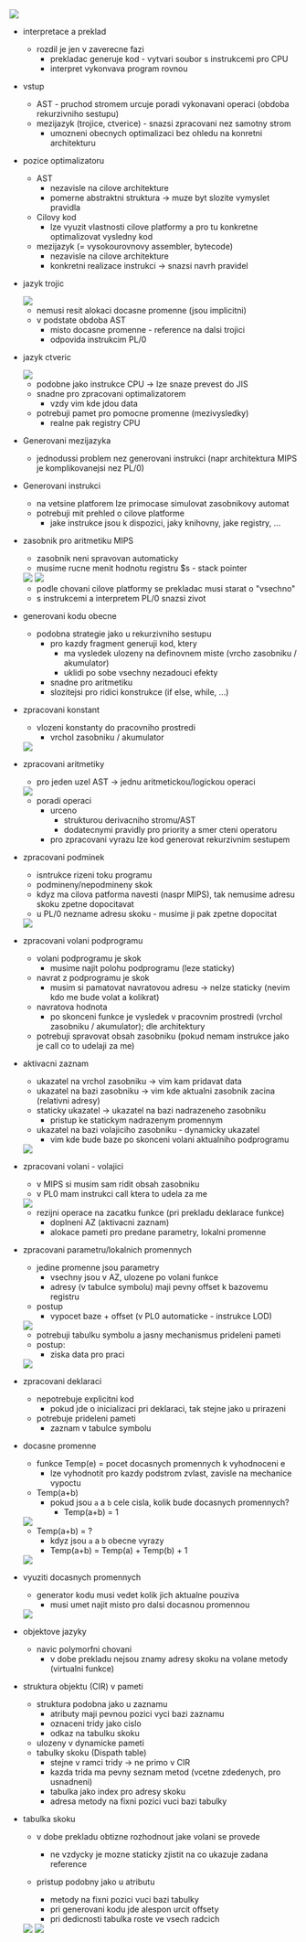 <img src="../images/06/01.png">

- interpretace a preklad
    - rozdil je jen v zaverecne fazi
        - prekladac generuje kod - vytvari soubor s instrukcemi pro CPU
        - interpret vykonvava program rovnou

- vstup
    - AST - pruchod stromem urcuje poradi vykonavani operaci (obdoba rekurzivniho sestupu)
    - mezijazyk (trojice, ctverice) - snazsi zpracovani nez samotny strom
        - umozneni obecnych optimalizaci bez ohledu na konretni architekturu

- pozice optimalizatoru
    - AST
        - nezavisle na cilove architekture
        - pomerne abstraktni struktura -> muze byt slozite vymyslet pravidla
    - Cilovy kod
        - lze vyuzit vlastnosti cilove platformy a pro tu konkretne optimalizovat vysledny kod
    - mezijazyk (= vysokourovnovy assembler, bytecode)
        - nezavisle na cilove architekture
        - konkretni realizace instrukci -> snazsi navrh pravidel

- jazyk trojic
    
    <img src="../images/06/02.png">

    - nemusi resit alokaci docasne promenne (jsou implicitni)
    - v podstate obdoba AST
        - misto docasne promenne - reference na dalsi trojici
        - odpovida instrukcim PL/0

- jazyk ctveric
    
    <img src="../images/06/03.png">

    - podobne jako instrukce CPU -> lze snaze prevest do JIS
    - snadne pro zpracovani optimalizatorem
        - vzdy vim kde jdou data
    - potrebuji pamet pro pomocne promenne (mezivysledky)
        - realne pak registry CPU

- Generovani mezijazyka
    - jednodussi problem nez generovani instrukci (napr architektura MIPS je komplikovanejsi nez PL/0)

- Generovani instrukci
    - na vetsine platforem lze primocase simulovat zasobnikovy automat
    - potrebuji mit prehled o cilove platforme
        - jake instrukce jsou k dispozici, jaky knihovny, jake registry, ...

- zasobnik pro aritmetiku MIPS
    - zasobnik neni spravovan automaticky
    - musime rucne menit hodnotu registru $s - stack pointer

    <img src="../images/06/04.png">
    <img src="../images/06/05.png">

    - podle chovani cilove platformy se prekladac musi starat o "vsechno"
    - s instrukcemi a interpretem PL/0 snazsi zivot

- generovani kodu obecne
    - podobna strategie jako u rekurzivniho sestupu
        - pro kazdy fragment generuji kod, ktery
            - ma vysledek ulozeny na definovnem miste (vrcho zasobniku / akumulator)
            - uklidi po sobe vsechny nezadouci efekty
        - snadne pro aritmetiku
        - slozitejsi pro ridici konstrukce (if else, while, ...)

- zpracovani konstant
    - vlozeni konstanty do pracovniho prostredi
        - vrchol zasobniku / akumulator

    <img src="../images/06/06.png">

- zpracovani aritmetiky
    - pro jeden uzel AST -> jednu aritmetickou/logickou operaci

    <img src="../images/06/07.png">

    - poradi operaci
        - urceno
            - strukturou derivacniho stromu/AST
            - dodatecnymi pravidly pro priority a smer cteni operatoru
        - pro zpracovani vyrazu lze kod generovat rekurzivnim sestupem

- zpracovani podminek
    - isntrukce rizeni toku programu
    - podmineny/nepodmineny skok
    - kdyz ma cilova patforma navesti (naspr MIPS), tak nemusime adresu skoku zpetne dopocitavat
    - u PL/0 nezname adresu skoku - musime ji pak zpetne dopocitat

    <img src="../images/06/08.png">

- zpracovani volani podprogramu
    - volani podprogramu je skok
        - musime najit polohu podprogramu (leze staticky)
    - navrat z podprogramu je skok
        - musim si pamatovat navratovou adresu -> nelze staticky (nevim kdo me bude volat a kolikrat)
    - navratova hodnota
        - po skonceni funkce je vysledek v pracovnim prostredi (vrchol zasobniku / akumulator); dle architektury
    - potrebuji spravovat obsah zasobniku (pokud nemam instrukce jako je call co to udelaji za me)

- aktivacni zaznam
    - ukazatel na vrchol zasobniku -> vim kam pridavat data
    - ukazatel na bazi zasobniku -> vim kde aktualni zasobnik zacina (relativni adresy)
    - staticky ukazatel -> ukazatel na bazi nadrazeneho zasobniku
        - pristup ke statickym nadrazenym promennym
    - ukazatel na bazi volajiciho zasobniku - dynamicky ukazatel
        - vim kde bude baze po skonceni volani aktualniho podprogramu

    <img src="../images/06/09.png">

- zpracovani volani - volajici
    - v MIPS si musim sam ridit obsah zasobniku
    - v PL0 mam instrukci call ktera to udela za me

    <img src="../images/06/10.png">

    - rezijni operace na zacatku funkce (pri prekladu deklarace funkce)
        - doplneni AZ (aktivacni zaznam)
        - alokace pameti pro predane parametry, lokalni promenne

- zpracovani parametru/lokalnich promennych
    - jedine promenne jsou parametry
        - vsechny jsou v AZ, ulozene po volani funkce
        - adresy (v tabulce symbolu) maji pevny offset k bazovemu registru
    - postup
        - vypocet baze + offset (v PL0 automaticke - instrukce LOD)
        
    <img src="../images/06/11.png">

    - potrebuji tabulku symbolu a jasny mechanismus prideleni pameti
    - postup:
        - ziska data pro praci

    <img src="../images/06/12.png">

- zpracovani deklaraci
    - nepotrebuje explicitni kod
        - pokud jde o inicializaci pri deklaraci, tak stejne jako u prirazeni
    - potrebuje prideleni pameti
        - zaznam v tabulce symbolu

- docasne promenne
    - funkce Temp(e) = pocet docasnych promennych k vyhodnoceni e
        - lze vyhodnotit pro kazdy podstrom zvlast, zavisle na mechanice vypoctu
    - Temp(a+b)
        - pokud jsou `a` a `b` cele cisla, kolik bude docasnych promennych?
            - Temp(a+b) = 1

    <img src="../images/06/13.png">

    - Temp(a+b) = ?
        - kdyz jsou `a` a `b` obecne vyrazy
        - Temp(a+b) = Temp(a) + Temp(b) + 1

    <img src="../images/06/14.png">

- vyuziti docasnych promennych
    - generator kodu musi vedet kolik jich aktualne pouziva
        - musi umet najit misto pro dalsi docasnou promennou

    <img src="../images/06/15.png">

- objektove jazyky
    - navic polymorfni chovani
        - v dobe prekladu nejsou znamy adresy skoku na volane metody (virtualni funkce)

- struktura objektu (CIR) v pameti
    - struktura podobna jako u zaznamu
        - atributy maji pevnou pozici vyci bazi zaznamu
        - oznaceni tridy jako cislo
        - odkaz na tabulku skoku
    - ulozeny v dynamicke pameti
    - tabulky skoku (Dispath table)
        - stejne v ramci tridy -> ne primo v CIR
        - kazda trida ma pevny seznam metod (vcetne zdedenych, pro usnadneni)
        - tabulka jako index pro adresy skoku
        - adresa metody na fixni pozici vuci bazi tabulky

- tabulka skoku
    - v dobe prekladu obtizne rozhodnout jake volani se provede
        - ne vzdycky je mozne staticky zjistit na co ukazuje zadana reference

    - pristup podobny jako u atributu
        - metody na fixni pozici vuci bazi tabulky
        - pri generovani kodu jde alespon urcit offsety
        - pri dedicnosti tabulka roste ve vsech radcich

    <img src="../images/06/16.png">
    <img src="../images/06/17.png">